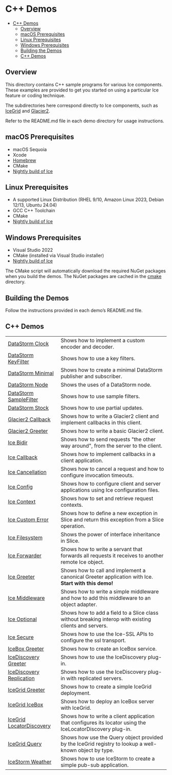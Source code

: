 # C++ Demos

- [C++ Demos](#c-demos)
  - [Overview](#overview)
  - [macOS Prerequisites](#macos-prerequisites)
  - [Linux Prerequisites](#linux-prerequisites)
  - [Windows Prerequisites](#windows-prerequisites)
  - [Building the Demos](#building-the-demos)
  - [C++ Demos](#c-demos-1)

## Overview

This directory contains C++ sample programs for various Ice components. These examples
are provided to get you started on using a particular Ice feature or coding technique.

The subdirectories here correspond directly to Ice components, such as
[IceGrid](./IceGrid) and [Glacier2](./Glacier2).

Refer to the README.md file in each demo directory for usage instructions.

## macOS Prerequisites

- macOS Sequoia
- Xcode
- [Homebrew](https://brew.sh)
- CMake
- [Nightly build of Ice](https://github.com/zeroc-ice/ice/blob/main/NIGHTLY.md#macos)

## Linux Prerequisites

- A supported Linux Distribution (RHEL 9/10, Amazon Linux 2023, Debian 12/13, Ubuntu 24.04)
- GCC C++ Toolchain
- CMake
- [Nightly build of Ice](https://github.com/zeroc-ice/ice/blob/main/NIGHTLY.md#linux)

## Windows Prerequisites

- Visual Studio 2022
- CMake (installed via Visual Studio installer)
- [Nightly build of Ice](https://github.com/zeroc-ice/ice/blob/main/NIGHTLY.md#windows)

The CMake script will automatically download the required NuGet packages when you
build the demos. The NuGet packages are cached in the [cmake](./cmake) directory.

## Building the Demos

Follow the instructions provided in each demo’s README.md file.

## C++ Demos

|                                                         |                                                                                                            |
| ------------------------------------------------------- | ---------------------------------------------------------------------------------------------------------- |
| [DataStorm Clock](./DataStorm/clock/)                   | Shows how to implement a custom encoder and decoder.                                                       |
| [DataStorm KeyFilter](./DataStorm/keyFilter/)           | Shows how to use a key filters.                                                                            |
| [DataStorm Minimal](./DataStorm/minimal/)               | Shows how to create a minimal DataStorm publisher and subscriber.                                          |
| [DataStorm Node](./DataStorm/node/)                     | Shows the uses of a DataStorm node.                                                                        |
| [DataStorm SampleFilter](./DataStorm/sampleFilter/)     | Shows how to use sample filters.                                                                           |
| [DataStorm Stock](./DataStorm/stock/)                   | Shows how to use partial updates.                                                                          |
| [Glacier2 Callback](./Glacier2/callback/)               | Shows how to write a Glacier2 client and implement callbacks in this client.                               |
| [Glacier2 Greeter](./Glacier2/greeter/)                 | Shows how to write a basic Glacier2 client.                                                                |
| [Ice Bidir](./Ice/bidir/)                               | Shows how to send requests "the other way around", from the server to the client.                          |
| [Ice Callback](./Ice/callback/)                         | Shows how to implement callbacks in a client application.                                                  |
| [Ice Cancellation](./Ice/cancellation/)                 | Shows how to cancel a request and how to configure invocation timeouts.                                    |
| [Ice Config](./Ice/config/)                             | Shows how to configure client and server applications using Ice configuration files.                       |
| [Ice Context](./Ice/context/)                           | Shows how to set and retrieve request contexts.                                                            |
| [Ice Custom Error](./Ice/customError/)                  | Shows how to define a new exception in Slice and return this exception from a Slice operation.             |
| [Ice Filesystem](./Ice/filesystem/)                     | Shows the power of interface inheritance in Slice.                                                         |
| [Ice Forwarder](./Ice/forwarder/)                       | Shows how to write a servant that forwards all requests it receives to another remote Ice object.          |
| [Ice Greeter](./Ice/greeter/)                           | Shows how to call and implement a canonical Greeter application with Ice. **Start with this demo!**        |
| [Ice Middleware](./Ice/middleware/)                     | Shows how to write a simple middleware and how to add this middleware to an object adapter.                |
| [Ice Optional](./Ice/optional/)                         | Shows how to add a field to a Slice class without breaking interop with existing clients and servers.      |
| [Ice Secure](./Ice/secure/)                             | Shows how to use the Ice-SSL APIs to configure the ssl transport.                                          |
| [IceBox Greeter](./IceBox/greeter/)                     | Shows how to create an IceBox service.                                                                     |
| [IceDiscovery Greeter](./IceDiscovery/greeter)          | Shows how to use the IceDiscovery plug-in.                                                                 |
| [IceDiscovery Replication](./IceDiscovery/replication/) | Shows how to use the IceDiscovery plug-in with replicated servers.                                         |
| [IceGrid Greeter](./IceGrid/greeter/)                   | Shows how to create a simple IceGrid deployment.                                                           |
| [IceGrid IceBox](./IceGrid/icebox/)                     | Shows how to deploy an IceBox server with IceGrid.                                                        |
| [IceGrid LocatorDiscovery](./IceGrid/locatorDiscovery/) | Shows how to write a client application that configures its locator using the IceLocatorDiscovery plug-in. |
| [IceGrid Query](./IceGrid/query/)                       | Shows how use the Query object provided by the IceGrid registry to lookup a well-known object by type.     |
| [IceStorm Weather](./IceStorm/weather/)                 | Shows how to use IceStorm to create a simple pub-sub application.                                          |
